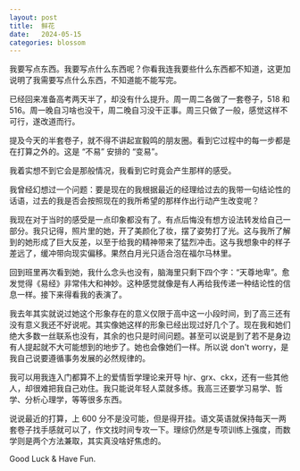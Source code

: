 ```yaml
---
layout: post
title:  鲜花
date:   2024-05-15
categories: blossom
---
```


我要写点东西。我要写点什么东西呢？你看我连我要些什么东西都不知道，这更加说明了我需要写点什么东西，不知道能不能写完。

已经回来准备高考两天半了，却没有什么提升。周一周二各做了一套卷子，518 和 516。周一晚自习啥也没干，周二晚自习没干正事。周三只做了一般，感觉这样不可行，遂改道而行。

提及今天的半套卷子，就不得不讲起宣毅鸣的朋友圈。看到它过程中的每一步都是在打算之外的。这是 “不易” 安排的 “变易”。

我着实想不到它会是那般情况，我看到它时竟会产生那样的感受。

我曾经幻想过一个问题：要是现在的我根据最近的经理给过去的我带一句结论性的话语，过去的我是否会按照现在的我所希望的那样作出行动产生改变呢？

我现在对于当时的感受是一点印象都没有了。有点后悔没有想方设法转发给自己一部分。我只记得，照片里的她，开了美颜化了妆，摆了姿势打了光。这与我所了解到的她形成了巨大反差，以至于给我的精神带来了猛烈冲击。这与我想象中的样子差远了，缓冲带向现实偏移。果然白月光只适合泡在福尔马林里。

回到班里再次看到她，我什么念头也没有，脑海里只剩下四个字：“天尊地卑”。愈发觉得《易经》非常伟大和神妙。这种感觉就像是有人再给我传递一种结论性的信息一样。接下来得看我的表演了。

我去年其实就说过她这个形象存在的意义仅限于高中这一小段时间，到了高三还有没有意义我还不好说呢。其实像她这样的形象已经出现过好几个了。现在我和她们绝大多数一丝联系也没有，其余的也只是时间问题。甚至可以说是到了若不是身边有人提起就不大可能想到的地步了。她也会像她们一样。所以说 don't worry，是我自己说要遵循事务发展的必然规律的。

我可以用我连入门都算不上的爱情哲学理论来开导 hjr、grx、ckx，还有一些其他人，却很难把我自己劝住。我只能说年轻人菜就多练。我高三还要学习易学、哲学、分析心理学，等等很多东西。

说说最近的打算，上 600 分不是没可能，但是得开挂。语文英语就保持每天一两套卷子找手感就可以了，作文找时间专攻一下。理综仍然是专项训练上强度，而数学则是两个方法兼取，其实真没啥好焦虑的。

Good Luck & Have Fun.